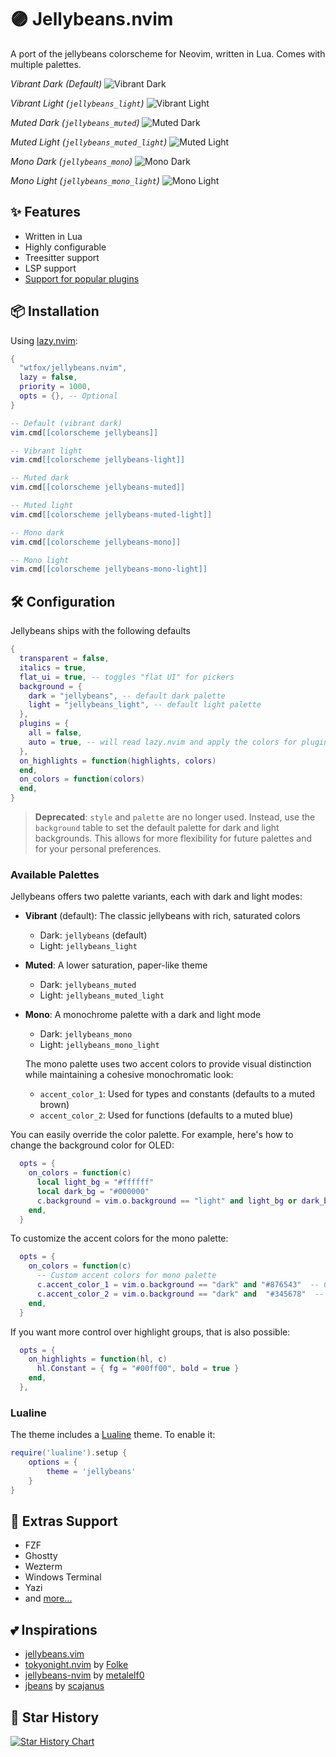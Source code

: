 # 🟣 Jellybeans.nvim

A port of the jellybeans colorscheme for Neovim, written in Lua. Comes with multiple palettes.

_Vibrant Dark (Default)_
![Vibrant Dark](./images/default-vibrant.png)

_Vibrant Light (`jellybeans_light`)_
![Vibrant Light](./images/default-vibrant-light.png)

_Muted Dark (`jellybeans_muted`)_
![Muted Dark](./images/muted.png)

_Muted Light (`jellybeans_muted_light`)_
![Muted Light](./images/muted-light.png)

_Mono Dark (`jellybeans_mono`)_
![Mono Dark](./images/mono.png)

_Mono Light (`jellybeans_mono_light`)_
![Mono Light](./images/mono-light.png)

## ✨ Features

- Written in Lua
- Highly configurable
- Treesitter support
- LSP support
- [Support for popular plugins](https://github.com/WTFox/jellybeans.nvim/tree/main/lua/jellybeans/groups)

## 📦 Installation

Using [lazy.nvim](https://github.com/folke/lazy.nvim):

```lua
{
  "wtfox/jellybeans.nvim",
  lazy = false,
  priority = 1000,
  opts = {}, -- Optional
}
```

```lua
-- Default (vibrant dark)
vim.cmd[[colorscheme jellybeans]]

-- Vibrant light
vim.cmd[[colorscheme jellybeans-light]]

-- Muted dark
vim.cmd[[colorscheme jellybeans-muted]]

-- Muted light
vim.cmd[[colorscheme jellybeans-muted-light]]

-- Mono dark
vim.cmd[[colorscheme jellybeans-mono]]

-- Mono light
vim.cmd[[colorscheme jellybeans-mono-light]]
```

## 🛠️ Configuration

Jellybeans ships with the following defaults

```lua
{
  transparent = false,
  italics = true,
  flat_ui = true, -- toggles "flat UI" for pickers
  background = {
    dark = "jellybeans", -- default dark palette
    light = "jellybeans_light", -- default light palette
  },
  plugins = {
    all = false,
    auto = true, -- will read lazy.nvim and apply the colors for plugins that are installed
  },
  on_highlights = function(highlights, colors)
  end,
  on_colors = function(colors)
  end,
}
```

> **Deprecated**: `style` and `palette` are no longer used. Instead, use the `background` table to set the default palette for dark and light backgrounds. This allows for more flexibility for future palettes and for your personal preferences.

### Available Palettes

Jellybeans offers two palette variants, each with dark and light modes:

- **Vibrant** (default): The classic jellybeans with rich, saturated colors

  - Dark: `jellybeans` (default)
  - Light: `jellybeans_light`

- **Muted**: A lower saturation, paper-like theme

  - Dark: `jellybeans_muted`
  - Light: `jellybeans_muted_light`

- **Mono**: A monochrome palette with a dark and light mode

  - Dark: `jellybeans_mono`
  - Light: `jellybeans_mono_light`

  The mono palette uses two accent colors to provide visual distinction while maintaining a cohesive monochromatic look:

  - `accent_color_1`: Used for types and constants (defaults to a muted brown)
  - `accent_color_2`: Used for functions (defaults to a muted blue)

You can easily override the color palette. For example, here's how to change the background color for OLED:

```lua
  opts = {
    on_colors = function(c)
      local light_bg = "#ffffff"
      local dark_bg = "#000000"
      c.background = vim.o.background == "light" and light_bg or dark_bg
    end,
  }
```

To customize the accent colors for the mono palette:

```lua
  opts = {
    on_colors = function(c)
      -- Custom accent colors for mono palette
      c.accent_color_1 = vim.o.background == "dark" and "#876543"  -- Custom color for types and constants
      c.accent_color_2 = vim.o.background == "dark" and  "#345678"  -- Custom color for functions
    end,
  }
```

If you want more control over highlight groups, that is also possible:

```lua
  opts = {
    on_highlights = function(hl, c)
      hl.Constant = { fg = "#00ff00", bold = true }
    end,
  },
```

### Lualine

The theme includes a [Lualine](https://github.com/nvim-lualine/lualine.nvim) theme. To enable it:

```lua
require('lualine').setup {
    options = {
        theme = 'jellybeans'
    }
}
```

## 🔌 Extras Support

- FZF
- Ghostty
- Wezterm
- Windows Terminal
- Yazi
- and [more...](https://github.com/WTFox/jellybeans.nvim/tree/main/extras)

## 💕 Inspirations

- [jellybeans.vim](https://github.com/nanotech/jellybeans.vim)
- [tokyonight.nvim](https://github.com/folke/tokyonight.nvim) by [Folke](https://githubcom/folke)
- [jellybeans-nvim](https://github.com/metalelf0/jellybeans-nvim) by [metalelf0](https://github.com/metalelf0)
- [jbeans](https://github.com/scajanus/jbeans) by [scajanus](https://github.com/scajanus)

## 🌟 Star History

<a href="https://star-history.com/#wtfox/jellybeans.nvim&Date">
 <picture>
   <source media="(prefers-color-scheme: dark)" srcset="https://api.star-history.com/svg?repos=wtfox/jellybeans.nvim&type=Date&theme=dark" />
   <source media="(prefers-color-scheme: light)" srcset="https://api.star-history.com/svg?repos=wtfox/jellybeans.nvim&type=Date" />
   <img alt="Star History Chart" src="https://api.star-history.com/svg?repos=wtfox/jellybeans.nvim&type=Date" />
 </picture>
</a>
